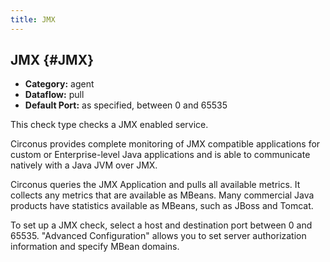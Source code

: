 ```yaml
---
title: JMX
---
```


## JMX {#JMX}
 * **Category:** agent
 * **Dataflow:** pull
 * **Default Port:** as specified, between 0 and 65535

This check type checks a JMX enabled service.

Circonus provides complete monitoring of JMX compatible applications for custom or Enterprise-level Java applications and is able to communicate natively with a Java JVM over JMX.

Circonus queries the JMX Application and pulls all available metrics. It collects any metrics that are available as MBeans. Many commercial Java products have statistics available as MBeans, such as JBoss and Tomcat.

To set up a JMX check, select a host and destination port between 0 and 65535. "Advanced Configuration" allows you to set server authorization information and specify MBean domains.
